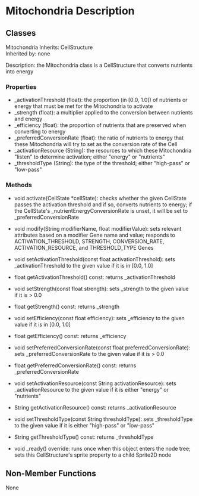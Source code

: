 # Mitochondria Description

## Classes

Mitochondria
Inherits: CellStructure  
Inherited by: none  

Description: the Mitochondria class is a CellStructure that converts nutrients into energy

### Properties
- _activationThreshold (float): the proportion (in [0.0, 1.0]) of nutrients or energy that must be met for the Mitochondria to activate
- _strength (float): a multiplier applied to the conversion between nutrients and energy
- _efficiency (float): the proportion of nutrients that are preserved when converting to energy
- _preferredConversionRate (float): the ratio of nutrients to energy that these Mitochondria will try to set as the conversion rate of the Cell
- _activationResource (String): the resources to which these Mitochondria "listen" to determine activation; either "energy" or "nutrients"
- _thresholdType (String): the type of the threshold; either "high-pass" or "low-pass"

### Methods
- void activate(CellState *cellState): checks whether the given CellState passes the activation threshold and if so, converts nutrients to energy; if the CellState's _nutrientEnergyConversionRate is unset, it will be set to _preferredConversionRate
- void modify(String modifierName, float modifierValue): sets relevant attributes based on a modifier Gene name and value; responds to ACTIVATION_THRESHOLD, STRENGTH, CONVERSION_RATE, ACTIVATION_RESOURCE, and THRESHOLD_TYPE Genes

- void setActivationThreshold(const float activationThreshold): sets _activationThreshold to the given value if it is in [0.0, 1.0]
- float getActivationThreshold() const: returns _activationThreshold

- void setStrength(const float strength): sets _strength to the given value if it is > 0.0
- float getStrength() const: returns _strength

- void setEfficiency(const float efficiency): sets _efficiency to the given value if it is in [0.0, 1.0]
- float getEfficiency() const: returns _efficiency

- void setPreferredConversionRate(const float preferredConversionRate): sets _preferredConversionRate to the given value if it is > 0.0
- float getPreferredConversionRate() const: returns _preferredConversionRate

- void setActivationResource(const String activationResource): sets _activationResource to the given value if it is either "energy" or "nutrients"
- String getActivationResource() const: returns _activationResource

- void setThresholdType(const String thresholdType): sets _thresholdType to the given value if it is either "high-pass" or "low-pass"
- String getThresholdType() const: returns _thresholdType

- void _ready() override: runs once when this object enters the node tree; sets this CellStructure's sprite property to a child Sprite2D node

## Non-Member Functions
None
